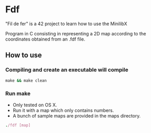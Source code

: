 # Fdf

"Fil de fer" is a 42 project to learn how to use the MinilibX

Program in C consisting in representing a 2D map according to the coordinates obtained from an .fdf file.

## How to use
### Compiling and create an executable will compile

```ruby
make && make clean
```

### Run make
* Only tested on OS X.
* Run it with a map which only contains numbers. 
* A bunch of sample maps are provided in the maps directory.

```ruby
./fdf [map]
```
